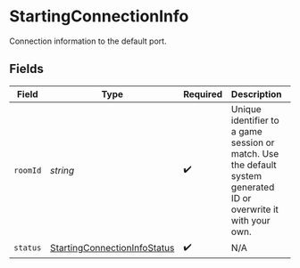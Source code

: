 # StartingConnectionInfo

Connection information to the default port.


## Fields

| Field                                                                                                            | Type                                                                                                             | Required                                                                                                         | Description                                                                                                      | Example                                                                                                          |
| ---------------------------------------------------------------------------------------------------------------- | ---------------------------------------------------------------------------------------------------------------- | ---------------------------------------------------------------------------------------------------------------- | ---------------------------------------------------------------------------------------------------------------- | ---------------------------------------------------------------------------------------------------------------- |
| `roomId`                                                                                                         | *string*                                                                                                         | :heavy_check_mark:                                                                                               | Unique identifier to a game session or match. Use the default system generated ID or overwrite it with your own. | 2swovpy1fnunu                                                                                                    |
| `status`                                                                                                         | [StartingConnectionInfoStatus](../../models/shared/StartingConnectionInfoStatus.md)                              | :heavy_check_mark:                                                                                               | N/A                                                                                                              |                                                                                                                  |